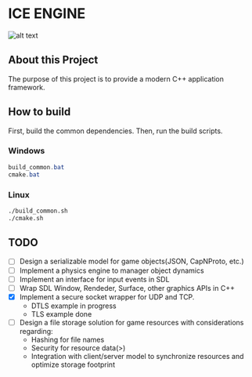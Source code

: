 # ICE ENGINE

![alt text](https://d30y9cdsu7xlg0.cloudfront.net/png/84009-200.png "We are still using this image")

## About this Project

The purpose of this project is to provide a modern C++ application
framework.

## How to build

First, build the common dependencies. Then, run the build scripts.

### Windows

```powershell
build_common.bat
cmake.bat
```

### Linux

```sh
./build_common.sh
./cmake.sh
```
## TODO

- [ ] Design a serializable model for game objects(JSON, CapNProto, etc.)
- [ ] Implement a physics engine to manager object dynamics
- [ ] Implement an interface for input events in SDL
- [ ] Wrap SDL Window, Rendeder, Surface, other graphics APIs in C++
- [x] Implement a secure socket wrapper for UDP and TCP.
    + DTLS example in progress
    + TLS example done
- [ ] Design a file storage solution for game resources with considerations regarding:
    + Hashing for file names
    + Security for resource data(>)
    + Integration with client/server model to synchronize resources and optimize storage footprint
    